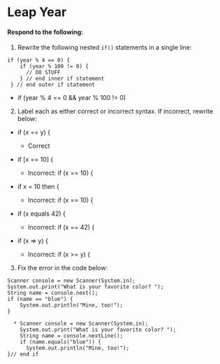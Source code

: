 # Leap Year
#### Respond to the following:

1. Rewrite the following nested `if()` statements in a single line:
  ```
  if (year % 4 == 0) {
      if (year % 100 != 0) {
        // DO STUFF
      } // end inner if statement
   } // end outer if statement
  ```
  * if (year % 4 == 0 && year % 100 != 0)


2. Label each as either correct or incorrect syntax. If incorrect, rewrite below:
  * if (x == y) {

    * Correct

  * if [x == 10] {

    * Incorrect: if (x == 10) {

  * if x = 10 then {

    * Incorrect: if (x == 10) {

  * if (x equals 42) {

    * Incorrect: if (x == 42) {

  * if (x => y) {

    * Incorrect: if (x >= y) {


3. Fix the error in the code below:

  ```
  Scanner console = new Scanner(System.in);
  System.out.print("What is your favorite color? ");
  String name = console.next();
  if (name == "blue") {
      System.out.println("Mine, too!");
  }
  ```
```
  * Scanner console = new Scanner(System.in);
    System.out.print("What is your favorite color? ");
    String name = console.nextLine();
    if (name.equals("blue")) {
      System.out.println("Mine, too!");
}// end if
```
